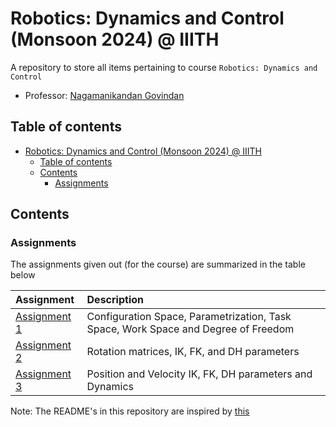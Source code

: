 # Robotics: Dynamics and Control (Monsoon 2024) @ IIITH
A repository to store all items pertaining to course `Robotics: Dynamics and Control`

- Professor: [Nagamanikandan Govindan](https://www.iiit.ac.in/faculty/nagamanikandan-govindan/)

## Table of contents

- [Robotics: Dynamics and Control (Monsoon 2024) @ IIITH](#robotics-dynamics-and-control-monsoon-2024--iiith)
    - [Table of contents](#table-of-contents)
    - [Contents](#contents)
        - [Assignments](#assignments)

## Contents

### Assignments

The assignments given out (for the course) are summarized in the table below

| Assignment | Description |
| :---- | :---- |
| [Assignment 1](./Assignment_1/README.md) | Configuration Space, Parametrization, Task Space, Work Space and Degree of Freedom |
| [Assignment 2](./Assignment_2/README.md) | Rotation matrices, IK, FK, and DH parameters |
| [Assignment 3](./Assignment_3/README.md) | Position and Velocity IK, FK, DH parameters and Dynamics |

Note: The README's in this repository are inspired by [this](https://github.com/TheProjectsGuy/MR21-CS7.503)